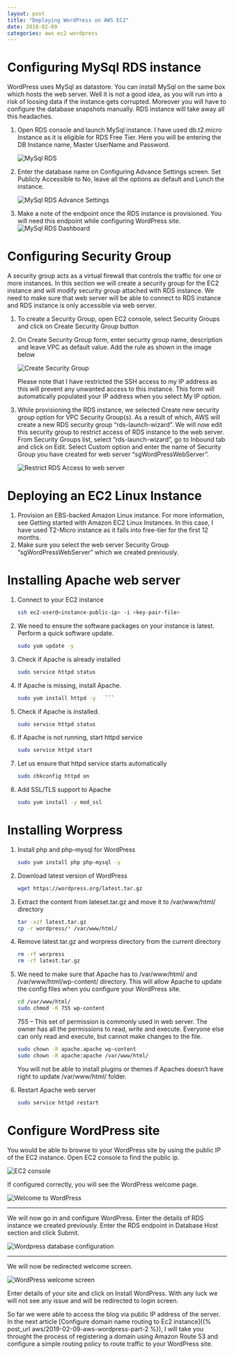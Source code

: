 ```yaml
---
layout: post
title: "Deploying WordPress on AWS EC2"
date: 2018-02-09
categories: aws ec2 wordpress
---
```


# Configuring MySql RDS instance

WordPress uses MySql as datastore. You can install MySql on the same box which hosts the web server. Well it is not a good idea, as you will run into a risk of loosing data if the instance gets corrupted. Moreover you will have to configure the database snapshots manually. RDS instance will take away all this headaches.

1. Open RDS console and launch MySql instance. I have used db.t2.micro Instance as it is eligible for RDS Free Tier. Here you will be entering the DB Instance name, Master UserName and Password.

   ![MySql RDS](/assets/images/rds1.png "MySql RDS")

2. Enter the database name on Configuring Advance Settings screen. Set Publicly Accessible to No, leave all the options as default and Lunch the instance.

      ![MySql RDS Advance Settings](/assets/images/rds2.png "MySql RDS Advance Settings")

3. Make a note of the endpoint once the RDS instance is provisioned. You will need this endpoint while configuring WordPress site.
      ![MySql RDS Dashboard](/assets/images/rds3.png "MySql RDS Dashboard")

# Configuring Security Group
A security group acts as a virtual firewall that controls the traffic for one or more instances. In this section we will create a security group for the EC2 instance and will modify security group attached with RDS instance. We need to make sure that web server will be able to connect to RDS instance and RDS instance is only accessible via web server.

1. To create a Security Group, open EC2 console, select Security Groups and click on Create Security Group button
2. On Create Security Group form, enter security group name, description and leave VPC as default value. Add the rule as shown in the image below

   ![Create Security Group](/assets/images/rds-sg1.png "Create Security Group")

   Please note that I have restricted the SSH access to my IP address as this will prevent any unwanted access to this instance. This form will automatically populated your IP address when you select My IP option.

3. While provisioning the RDS instance, we selected Create new security group option for VPC Security Group(s). As a result of which, AWS will create a new RDS security group “rds-launch-wizard”. We will now edit this security group to restrict access of RDS instance to the web server. From Security Groups list, select “rds-launch-wizard”,  go to Inbound tab and click on Edit. Select Custom option and enter the name of Security Group you have created for web server “sgWordPressWebServer”.

   ![Restrict RDS Access to web server](/assets/images/rds-sg2.png "Restrict RDS Access to web server")


# Deploying an EC2 Linux Instance
1. Provision an EBS-backed Amazon Linux instance. For more information, see Getting started with Amazon EC2 Linux Instances. In this case, I have used T2-Micro instance as it falls into free-tier for the first 12 months.
2. Make sure you select the web server Security Group “sgWordPressWebServer” which we created previously.

# Installing Apache web server
1. Connect to your EC2 instance
   ```bash
   ssh ec2-user@<instance-public-ip> -i <key-pair-file>
2. We need to ensure the software packages on your instance is latest. Perform a quick software update.
   ```bash
   sudo yum update -y
   ```
3. Check if  Apache is already installed
   ```bash
   sudo service httpd status
   ```
4. If Apache is missing, install Apache.
   ```bash
   sudo yum install httpd -y   ```
   ```
5. Check if Apache is installed.
   ```bash
   sudo service httpd status
   ```
6. If Apache is not running, start httpd service
   ```bash
   sudo service httpd start
   ```
7. Let us ensure that httpd service starts automatically
   ```bash
   sudo chkconfig httpd on
   ```
8. Add SSL/TLS support to Apache
   ```bash
   sudo yum install -y mod_ssl
   ```

# Installing Worpress
1. Install php and php-mysql for WordPress
   ```bash
   sudo yum install php php-mysql -y
   ```
2. Download latest version of WordPress
   ```bash
   wget https://wordpress.org/latest.tar.gz
   ```
3. Extract the content from lateset.tar.gz and move it to /var/www/html/ directory
   ```bash
   tar -xzf latest.tar.gz
   cp -r wordpress/* /var/www/html/
   ```
4. Remove latest.tar.gz and worpress directory from the current directory
   ```bash
   rm -rf worpress
   rm -rf latest.tar.gz
   ```
5. We need to make sure that Apache has to /var/www/html/ and /var/www/html/wp-content/ directory. This will allow Apache to update the config files when you configure your WordPress site.
   ```bash
   cd /var/www/html/
   sudo chmod -R 755 wp-content
   ```
   755 – This set of permission is commonly used in web server. The owner has all the permissions to read, write and execute. Everyone else can only read and execute, but cannot make changes to the file.
   ```bash
   sudo chown -R apache.apache wp-content
   sudo chown -R apache:apache /var/www/html/
   ```
   You will not be able to install plugins or themes if Apaches doesn’t have right to update /var/www/html/ folder.
   
6. Restart Apache web server
   ```bash
   sudo service httpd restart
   ```

# Configure WordPress site
You would be able to browse to your WordPress site by using the public IP of the EC2 instance. Open EC2 console to find the public ip.

![EC2 console](/assets/images/wp-ec2.png "EC2 console")


If configured correctly, you will see the WordPress welcome page.

![Welcome to WordPress](/assets/images/wp1.png "Welcome to WordPress")

---
We will now go in and configure WordPress. Enter the details of RDS instance we created previously. Enter the RDS endpoint in Database Host section and click Submit.

![Wordpress database configuration](/assets/images/wp2.png "Wordpress database configuration")

---
We will now be redirected welcome screen.

![WordPress welcome screen](/assets/images/wp3.png "WordPress welcome screen")

Enter details of your site and click on Install WordPress. With any luck we will not see any issue and will be redirected to login screen.

So far we were able to access the blog via public IP address of the server. In the next article [Configure domain name routing to Ec2 instance]({% post_url aws/2019-02-09-aws-wordpress-part-2 %}), I will take you throught the process of registering a domain using Amazon Route 53 and configure a simple routing policy to route traffic to your WordPress site.
